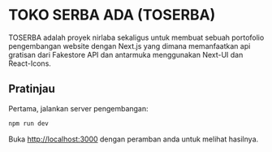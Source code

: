 # TOKO SERBA ADA (TOSERBA)

TOSERBA adalah proyek nirlaba sekaligus untuk membuat sebuah portofolio pengembangan website dengan Next.js yang dimana memanfaatkan api gratisan dari Fakestore API dan antarmuka menggunakan Next-UI dan React-Icons.

## Pratinjau

Pertama, jalankan server pengembangan:

```bash
npm run dev
```

Buka [http://localhost:3000](http://localhost:3000) dengan peramban anda untuk melihat hasilnya.
